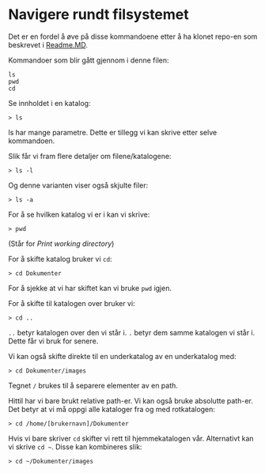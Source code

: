 # Navigere rundt filsystemet

Det er en fordel å øve på disse kommandoene etter å ha klonet repo-en som beskrevet i [Readme.MD](../Readme.MD).

Kommandoer som blir gått gjennom i denne filen:

    ls
    pwd
    cd

Se innholdet i en katalog:

    > ls

ls har mange parametre. Dette er tillegg vi kan skrive etter selve kommandoen.

Slik får vi fram flere detaljer om filene/katalogene:

    > ls -l

Og denne varianten viser også skjulte filer:

    > ls -a

For å se hvilken katalog vi er i kan vi skrive:

    > pwd

(Står for _Print working directory_)

For å skifte katalog bruker vi `cd`:

    > cd Dokumenter

For å sjekke at vi har skiftet kan vi bruke `pwd` igjen.

For å skifte til katalogen over bruker vi:

    > cd ..

`..` betyr katalogen over den vi står i. `.` betyr dem samme katalogen vi står i. Dette får vi bruk for senere.

Vi kan også skifte direkte til en underkatalog av en underkatalog med:

    > cd Dokumenter/images

Tegnet `/` brukes til å separere elementer av en path.

Hittil har vi bare brukt relative path-er. Vi kan også bruke absolutte path-er. Det betyr at vi må oppgi alle kataloger fra og med rotkatalogen:

    > cd /home/[brukernavn]/Dokumenter

Hvis vi bare skriver `cd` skifter vi rett til hjemmekatalogen vår. Alternativt kan vi skrive `cd ~`. Disse kan kombineres slik:

    > cd ~/Dokumenter/images

